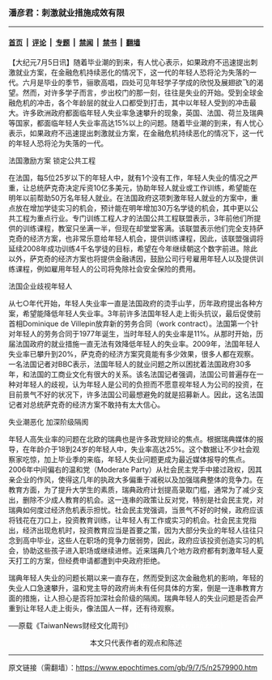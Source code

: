 ### 潘彦君：刺激就业措施成效有限

---

#### [首页](../../../..?n2579900) &nbsp;|&nbsp; [评论](../../../../../epoch-comment?n2579900) &nbsp;|&nbsp; [专题](../../../../../epoch-special?n2579900) &nbsp;|&nbsp; [禁闻](../../../../../epoch-news?n2579900) &nbsp;|&nbsp; [禁书](../../../../../books?n2579900) &nbsp;|&nbsp; [翻墙](https://github.com/gfw-breaker/nogfw/blob/master/README.md?n2579900)


<div class="post_content" id="artbody" itemprop="articleBody">
 <!-- article content begin -->
 <p>
  【大纪元7月5日讯】随着毕业潮的到来，有人忧心表示，如果政府不迅速提出刺激就业方案，在金融危机持续恶化的情况下，这一代的年轻人恐将沦为失落的一代。六月是毕业的季节，骊歌高唱，四处可见年轻学子学成的欣悦及展翅欲飞的渴望。然而，对许多学子而言，步出校门的那一刻，往往是失业的开始。受到全球金融危机的冲击，各个年龄层的就业人口都受到打击，其中以年轻人受到的冲击最大。许多欧洲政府都面临年轻人失业率急速攀升的现象，英国、法国、荷兰及瑞典等国家，都面临年轻人失业率高达15%以上的问题。随着毕业潮的到来，有人忧心表示，如果政府不迅速提出刺激就业方案，在金融危机持续恶化的情况下，这一代的年轻人恐将沦为失落的一代。
 </p>
 <p>
  法国激励方案 锁定公共工程
 </p>
 <p>
  在法国，每5位25岁以下的年轻人中，就有1个没有工作，年轻人失业的情况之严重，让总统萨克奇决定斥资10亿多美元，协助年轻人就业或工作训练，希望能在明年以前帮助50万名年轻人就业。在法国政府这项刺激年轻人就业的方案中，重点放在增加学徒实习的机会，预计能在明年增加30万名学徒的机会，其中更以公共工程为重点行业。专门训练工程人才的法国公共工程联盟表示，3年前他们所提供的训练课程，教室只坐满一半，但现在却堂堂客满。该联盟表示他们完全支持萨克奇的经济方案，也非常乐意给年轻人机会，提供训练课程，因此，该联盟强调将延续2008年成功训练4千名学徒的目标，希望在今年继续朝这个数字前进。除此以外，萨克奇的经济方案也将提供金融诱因，鼓励公司行号雇用年轻人以及提供训练课程，例如雇用年轻人的公司将免除社会安全保险的费用。
 </p>
 <p>
  法国企业歧视年轻人
 </p>
 <p>
  从七○年代开始，年轻人失业率一直是法国政府的烫手山芋，历年政府提出各种方案，希望能降低年轻人失业率。3年前许多法国年轻人走上街头抗议，最后促使前首相Dominique de Villepin放弃新的劳务合同（work contract）。法国第一个针对年轻人的劳务合同于1977年诞生，当时年轻人的失业率是11%。从那时开始，历届法国政府的就业措施一直无法有效降低年轻人的失业率。2009年，法国年轻人失业率已攀升到20%，萨克奇的经济方案究竟能有多少效果，很多人都在观察。一名法国记者对BBC表示，法国年轻人的就业问题之所以困扰着法国政府30多年，和法国的工商业文化有很大的关系。该名法国记者强调，法国公司普遍存在一种对年轻人的歧视，认为年轻人是公司的负担而不愿意视年轻人为公司的投资，在目前景气不好的状况下，许多法国公司最想避免的就是招募新人。因此，这名法国记者对总统萨克奇的经济方案不敢持有太大信心。
 </p>
 <p>
  失业潮恶化 加深阶级隔阂
 </p>
 <p>
  年轻人高失业率的问题在北欧的瑞典也是许多政党辩论的焦点。根据瑞典媒体的报导，在年龄介于18到24岁的年轻人中，失业率高达25%。这个数据让不少社会观察家吃惊，加上毕业季的来临，年轻人失业问题更成为最近媒体报导的焦点。2006年中间偏右的温和党（Moderate Party）从社会民主党手中接过政权，因其亲企业的作风，使得这几年的执政大多偏重于减税以及加强瑞典整体的竞争力。在教育方面，为了提升大学生的素质，瑞典政府计划提高录取门槛，通常为了减少支出，删除不少成人教育的机会。这一连串的政策让反对党，特别是社会民主党，对瑞典如何度过经济危机表示担忧。社会民主党强调，当景气不好的时候，政府应该将钱花在刀口上，投资教育训练，让年轻人有工作或实习的机会。社会民主党指出，经济出现危机时，投资教育应当是首要之策，因为大部分失业的年轻人往往只念到高中毕业，这些人在职场的竞争力居弱势，因此，政府应该投资创造实习的机会，协助这些孩子进入职场或继续进修。近来瑞典几个地方政府都有刺激年轻人夏天打工的方案，但经费申请都遭到中央政府拒绝。
 </p>
 <p>
  瑞典年轻人失业的问题长期以来一直存在，然而受到这次金融危机的影响，年轻的失业人口急速攀升，温和党主导的政府尚未有任何具体的方案，倒是一连串教育方面的措施，让人担心是否将加深社会阶级的隔阂。瑞典年轻人的失业问题是否会严重到让年轻人走上街头，像法国人一样，还有待观察。
 </p>
 <p>
  ──原载《TaiwanNews财经文化周刊》
  <font color="#ffffff">
   (http://www.dajiyuan.com)
  </font>
  <br/>
  <center>
   <font class="GY13">
    本文只代表作者的观点和陈述
   </font>
  </center>
 </p>
 <!-- article content end -->
 <div id="below_article_ad">
 </div>
</div>


---

原文链接（需翻墙）：https://www.epochtimes.com/gb/9/7/5/n2579900.htm